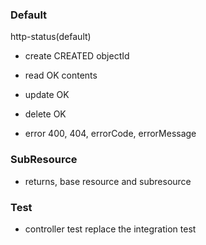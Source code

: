 ### Default

http-status(default)

- create CREATED objectId
- read OK contents
- update OK
- delete OK

- error 400, 404, errorCode, errorMessage

### SubResource

- returns, base resource and subresource

### Test

- controller test replace the integration test
